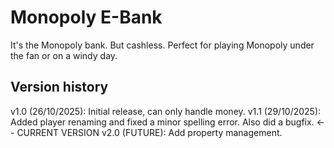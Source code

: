 # Monopoly E-Bank

It's the Monopoly bank. But cashless.
Perfect for playing Monopoly under the fan or on a windy day.

## Version history

v1.0 (26/10/2025): Initial release, can only handle money.
v1.1 (29/10/2025): Added player renaming and fixed a minor spelling error. Also did a bugfix. <-- CURRENT VERSION
v2.0 (FUTURE): Add property management.
